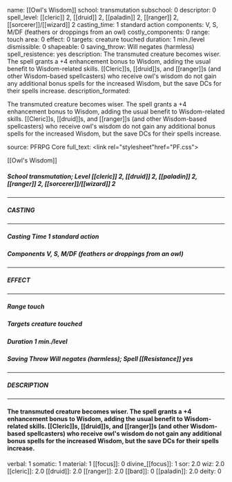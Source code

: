 name: [[Owl's Wisdom]]
school: transmutation
subschool: 0
descriptor: 0
spell_level: [[cleric]] 2, [[druid]] 2, [[paladin]] 2, [[ranger]] 2, [[sorcerer]]/[[wizard]] 2
casting_time: 1 standard action
components: V, S, M/DF (feathers or droppings from an owl)
costly_components: 0
range: touch
area: 0
effect: 0
targets: creature touched
duration: 1 min./level
dismissible: 0
shapeable: 0
saving_throw: Will negates (harmless)
spell_resistence: yes
description: The transmuted creature becomes wiser. The spell grants a +4 enhancement bonus to Wisdom, adding the usual benefit to Wisdom-related skills. [[Cleric]]s, [[druid]]s, and [[ranger]]s (and other Wisdom-based spellcasters) who receive owl's wisdom do not gain any additional bonus spells for the increased Wisdom, but the save DCs for their spells increase.
description_formated: <p>The transmuted creature becomes wiser. The spell grants a +4 enhancement bonus to Wisdom, adding the usual benefit to Wisdom-related skills. [[Cleric]]s, [[druid]]s, and [[ranger]]s (and other Wisdom-based spellcasters) who receive owl's wisdom do not gain any additional bonus spells for the increased Wisdom, but the save DCs for their spells increase.</p>
source: PFRPG Core
full_text: <link rel="stylesheet"href="PF.css"><div class="heading"><p class="alignleft">[[Owl's Wisdom]]</p><div style="clear: both;"></div></div><div><h5><b>School </b>transmutation; <b>Level </b>[[cleric]] 2, [[druid]] 2, [[paladin]] 2, [[ranger]] 2, [[sorcerer]]/[[wizard]] 2</h5></div><hr/><div><h5><b>CASTING</b></h5></div><hr/><div><h5><b>Casting Time </b>1 standard action</h5><h5><b>Components </b>V, S, M/DF (feathers or droppings from an owl)</h5></div><hr/><div><h5><b>EFFECT</b></h5></div><hr/><div><h5><b>Range </b>touch</h5><h5><b>Targets </b>creature touched</h5><h5><b>Duration </b>1 min./level</h5><h5><b>Saving Throw </b>Will negates (harmless); <b>Spell [[Resistance]] </b>yes</h5></div><hr/><div><h5><b>DESCRIPTION</b></h5></div><hr/><div><h4><p>The transmuted creature becomes wiser. The spell grants a +4 enhancement bonus to Wisdom, adding the usual benefit to Wisdom-related skills. [[Cleric]]s, [[druid]]s, and [[ranger]]s (and other Wisdom-based spellcasters) who receive owl's wisdom do not gain any additional bonus spells for the increased Wisdom, but the save DCs for their spells increase.</p></h4></div>
verbal: 1
somatic: 1
material: 1
[[focus]]: 0
divine_[[focus]]: 1
sor: 2.0
wiz: 2.0
[[cleric]]: 2.0
[[druid]]: 2.0
[[ranger]]: 2.0
[[bard]]: 0
[[paladin]]: 2.0
deity: 0
